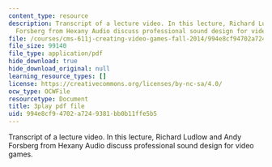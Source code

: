 ```yaml
---
content_type: resource
description: Transcript of a lecture video. In this lecture, Richard Ludlow and Andy
  Forsberg from Hexany Audio discuss professional sound design for video games.
file: /courses/cms-611j-creating-video-games-fall-2014/994e8cf94702a7249381bb0b11ffe5b5_Ey_eWZhG8vI.pdf
file_size: 99140
file_type: application/pdf
hide_download: true
hide_download_original: null
learning_resource_types: []
license: https://creativecommons.org/licenses/by-nc-sa/4.0/
ocw_type: OCWFile
resourcetype: Document
title: 3play pdf file
uid: 994e8cf9-4702-a724-9381-bb0b11ffe5b5
---
```

Transcript of a lecture video. In this lecture, Richard Ludlow and Andy Forsberg from Hexany Audio discuss professional sound design for video games.